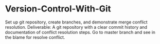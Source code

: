 # Version-Control-With-Git
Set up git repository, create branches, and demonstrate merge conflict resolution.
Deliverable: A git repository with a clear commit history and documentation of conflict resolution steps.
Go to master branch and see in the blame for resolve conflict.
